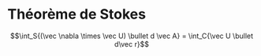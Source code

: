 # Théorème de Stokes

$$\int_S{(\vec \nabla \times \vec U) \bullet d \vec A} = \int_C{\vec U \bullet d\vec r}$$